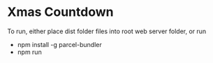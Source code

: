 # Xmas Countdown

To run, either place dist folder files into root web server folder, or run 

* npm install -g parcel-bundler
* npm run
